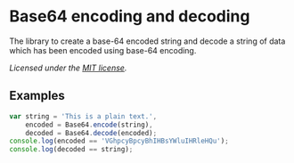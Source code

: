 Base64 encoding and decoding
====================

  The library to create a base-64 encoded string and decode a string of data which has been encoded using base-64 encoding.

  *Licensed under the [MIT license](http://www.opensource.org/licenses/mit-license.php).*

Examples
--------

```javascript
var string = 'This is a plain text.',
    encoded = Base64.encode(string),
    decoded = Base64.decode(encoded);
console.log(encoded == 'VGhpcyBpcyBhIHBsYWluIHRleHQu');
console.log(decoded == string);
```
